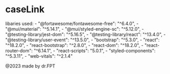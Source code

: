 # caseLink

libaries used:
    - "@fortawesome/fontawesome-free": "^6.4.0",
    - "@mui/material": "^5.14.1",
    - "@mui/styled-engine-sc": "^5.12.0",
    - "@testing-library/jest-dom": "^5.16.5",
    - "@testing-library/react": "^13.4.0",
    - "@testing-library/user-event": "^13.5.0",
    - "bootstrap": "^5.3.0",
    - "react": "^18.2.0",
    - "react-bootstrap": "^2.8.0",
    - "react-dom": "^18.2.0",
    - "react-router-dom": "^6.14.1",
    - "react-scripts": "5.0.1",
    - "styled-components": "^5.3.11",
    - "web-vitals": "^2.1.4"

@2023 made by dr.FPT